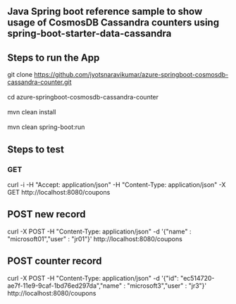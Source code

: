## Java Spring boot reference sample to show usage of CosmosDB Cassandra counters using spring-boot-starter-data-cassandra

## Steps to run the App
git clone https://github.com/jyotsnaravikumar/azure-springboot-cosmosdb-cassandra-counter.git </br>  
cd azure-springboot-cosmosdb-cassandra-counter </br>  
mvn clean install  </br>  
mvn clean spring-boot:run  </br>  

## Steps to test
### GET </br>  
curl -i -H "Accept: application/json" -H "Content-Type: application/json" -X GET http://localhost:8080/coupons </br>  

## POST new record  </br>  
curl -X POST -H "Content-Type: application/json" -d '{"name" : "microsoft01","user" : "jr01"}' http://localhost:8080/coupons </br>  
## POST counter record  </br>  
curl -X POST -H "Content-Type: application/json" -d '{"id": "ec514720-ae7f-11e9-9caf-1bd76ed297da","name" : "microsoft3","user" : "jr3"}' http://localhost:8080/coupons </br>  
